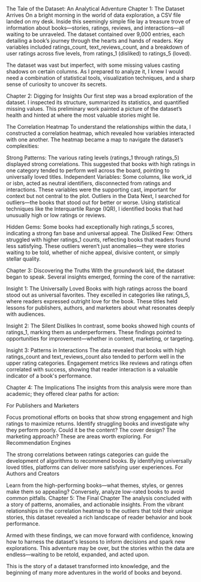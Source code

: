 The Tale of the Dataset: An Analytical Adventure
Chapter 1: The Dataset Arrives
On a bright morning in the world of data exploration, a CSV file landed on my desk. Inside this seemingly simple file lay a treasure trove of information about books—stories, ratings, reviews, and interactions—all waiting to be unraveled. The dataset contained over 9,000 entries, each detailing a book’s journey through the hearts and hands of readers. Key variables included ratings_count, text_reviews_count, and a breakdown of user ratings across five levels, from ratings_1 (disliked) to ratings_5 (loved).

The dataset was vast but imperfect, with some missing values casting shadows on certain columns. As I prepared to analyze it, I knew I would need a combination of statistical tools, visualization techniques, and a sharp sense of curiosity to uncover its secrets.

Chapter 2: Digging for Insights
Our first step was a broad exploration of the dataset. I inspected its structure, summarized its statistics, and quantified missing values. This preliminary work painted a picture of the dataset’s health and hinted at where the most valuable stories might lie.

The Correlation Heatmap
To understand the relationships within the data, I constructed a correlation heatmap, which revealed how variables interacted with one another. The heatmap became a map to navigate the dataset’s complexities:

Strong Patterns: The various rating levels (ratings_1 through ratings_5) displayed strong correlations. This suggested that books with high ratings in one category tended to perform well across the board, pointing to universally loved titles.
Independent Variables: Some columns, like work_id or isbn, acted as neutral identifiers, disconnected from ratings and interactions. These variables were the supporting cast, important for context but not central to the plot.
Outliers in the Data
Next, I searched for outliers—the books that stood out for better or worse. Using statistical techniques like the Interquartile Range (IQR), I identified books that had unusually high or low ratings or reviews.

Hidden Gems: Some books had exceptionally high ratings_5 scores, indicating a strong fan base and universal appeal.
The Disliked Few: Others struggled with higher ratings_1 counts, reflecting books that readers found less satisfying.
These outliers weren’t just anomalies—they were stories waiting to be told, whether of niche appeal, divisive content, or simply stellar quality.

Chapter 3: Discovering the Truths
With the groundwork laid, the dataset began to speak. Several insights emerged, forming the core of the narrative:

Insight 1: The Universally Loved
Books with high ratings across the board stood out as universal favorites. They excelled in categories like ratings_5, where readers expressed outright love for the book. These titles held lessons for publishers, authors, and marketers about what resonates deeply with audiences.

Insight 2: The Silent Dislikes
In contrast, some books showed high counts of ratings_1, marking them as underperformers. These findings pointed to opportunities for improvement—whether in content, marketing, or targeting.

Insight 3: Patterns in Interactions
The data revealed that books with high ratings_count and text_reviews_count also tended to perform well in the upper rating categories. Engagement metrics like reviews and ratings often correlated with success, showing that reader interaction is a valuable indicator of a book's performance.

Chapter 4: The Implications
The insights from this analysis were more than academic; they offered clear paths for action:

For Publishers and Marketers

Focus promotional efforts on books that show strong engagement and high ratings to maximize returns.
Identify struggling books and investigate why they perform poorly. Could it be the content? The cover design? The marketing approach? These are areas worth exploring.
For Recommendation Engines

The strong correlations between ratings categories can guide the development of algorithms to recommend books. By identifying universally loved titles, platforms can deliver more satisfying user experiences.
For Authors and Creators

Learn from the high-performing books—what themes, styles, or genres make them so appealing? Conversely, analyze low-rated books to avoid common pitfalls.
Chapter 5: The Final Chapter
The analysis concluded with a story of patterns, anomalies, and actionable insights. From the vibrant relationships in the correlation heatmap to the outliers that told their unique stories, this dataset revealed a rich landscape of reader behavior and book performance.

Armed with these findings, we can move forward with confidence, knowing how to harness the dataset's lessons to inform decisions and spark new explorations. This adventure may be over, but the stories within the data are endless—waiting to be retold, expanded, and acted upon.

This is the story of a dataset transformed into knowledge, and the beginning of many more adventures in the world of books and beyond.
